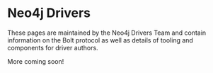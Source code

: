 Neo4j Drivers
=============

These pages are maintained by the Neo4j Drivers Team and contain information on the Bolt protocol as well as details of tooling and components for driver authors.

More coming soon!
